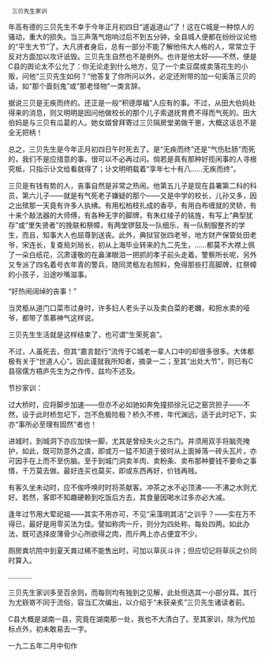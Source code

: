      三贝先生家训 

   年高有德的三贝先生不幸于今年正月初四日“遽返道山”了！这在C城是一种惊人的骚动，重大的损失。当三声落气炮响过后不到五分钟，全县城人便都在纷纷议论他的“平生大节”了。大凡贤者身后，总有一部分不能了解他伟大人格的人，常常立于反对方面加以攻讦诋毁。三贝先生自然也不是例外。也许是他太好——不然，便是C县的舆论太不公允了：你无论走到什么地方，见了一个卖豆腐或卖落花生的小贩，问他“三贝先生如何？”他答复了你所问以外，必定还附带的加一句奚落三贝的话，如“那个啬刻鬼”或“那老怪物”一类言辞。

   据说三贝是无疾而终的。还正是一般“积德厚福”人应有的事。不过，从田大伯妈处得来的消息，则又明明是因问他做校长的那个儿子索退抚育费不得而气死的。田大伯妈是与三贝有瓜葛的人。她女婿曾拜寄过三贝隔房堂弟做干崽，大概这话总不是全无把柄！

   总之，三贝先生是今年正月初四日午时死去了。是“无疾而终”还是“气伤肚肠”而死的，我们不是应措意的事，很可以不必再过问。倘若是真有那种好揽闲事的人寻根究柢，只指示讣文给看就得了；讣文明明载着“享年七十有八……无疾而终”。

   三贝是有钱有势的人，丧事自然是非常之热闹。他第五儿子是现在县署第二科的科员，第六儿子——就是有气死老子嫌疑的那个——又是中学的校长，儿孙又多，因之出殡那一天竟有许多人执绋。有用松柏枝扎成的香亭，有用白布缠就的灵轿，有十来个敲法器的大师傅，有各种无字的脚牌，有朱红绫子的铭旌，有写上“典型犹存”或“里失贤者”的挽联和祭幛，有两堂锣鼓及一队细乐，有一队制服整齐的学生，而且，知事大人也屈尊到送丧。此外，典狱官张四老爷，地方财产保管处田老爷，宋连长，复查局刘局长，初从上海毕业转来的九二先生，……都莫不大襟上佩了一朵白纸花，沉肃谨敬的在鼻涕眼泪一把抓的孝子前头走着。警察所长呢，另外又专派了四名着号衣年青的警兵，随同灵柩左右照料，免得那些打高脚牌，扛祭幛的小孩子，沿途吵嘴滋事。

   “好热闹阔绰的丧事！”

   当灵柩从道门口菜市过身时，许多妇人老头子以及卖白菜的老嬭，和担水卖的哑爷，都带了羡慕神气这样说。

   三贝先生生活就是这样结束了，也可谓“生荣死哀”。

   不过，人虽死去，但其“嘉言懿行”流传于C城老一辈人口中的却很多很多。大体都极有关于“世道人心”。因此谨就我所知者，摘录一二；至其“出处大节”，则已有C县宿儒方梧庐先生为之作传，兹均不述及。

   节抄家训：

   过大桥时，应将脚步加速——但亦不必如驰如奔免撞损徐元记之窑货担子——不然，设于此时桥忽圮下，岂不危极险极？桥久不修，年代渊远，适于此时圮下，实亦“事所必至理有固然”者也！

   进城时，到城洞下亦应加快一脚，尤其是曾经失火之东门。并须用双手将脑壳掩护，如此，既可防意外之虞，即或万一猛不知道于彼时从上面掉落一砖头瓦片，亦可因手在上而不至伤脑。至于到城门洞卖羊肉、卖粉条、卖布那种要钱不要命之事情，千万莫去做。最好连买也莫买，即或东西再好，价钱再贱。

   有客久坐未动时，应不俟呼唤时时将茶献客。冲茶之水不必顶沸——不沸之水则尤好。若然，客即不知趣硬赖到吃饭后方去，其食量因喝水过多亦必大减。

   逢年过节用大荤祀祖——其实不用亦可，不见“采藻明其洁”之训乎？——实在万不得已，最好是用零买法为佳。譬如称肉一斤，则分为四处称，每处四两。如此办法，既可选择皮薄骨少心所欲得之肉，而斤两上亦占便宜不少。

   厕房粪坑院中到夏天粪过稀不能售出时，可加以草灰斗许；但应切记将草灰之价同时算入。

   …………

   三贝先生家训多至百余则，而每则均有独到之见解，此处但选其一小部分耳。其行为尤嵚嵜不同于流俗，容当汇次编出，以介绍于“未获亲炙”三贝先生诸读者前。

   C县大概是湖南一县，究竟在湖南那一处，我也不大清白了。至其家训，除为代加标点外，初未敢易去一字。

   一九二五年二月中旬作

